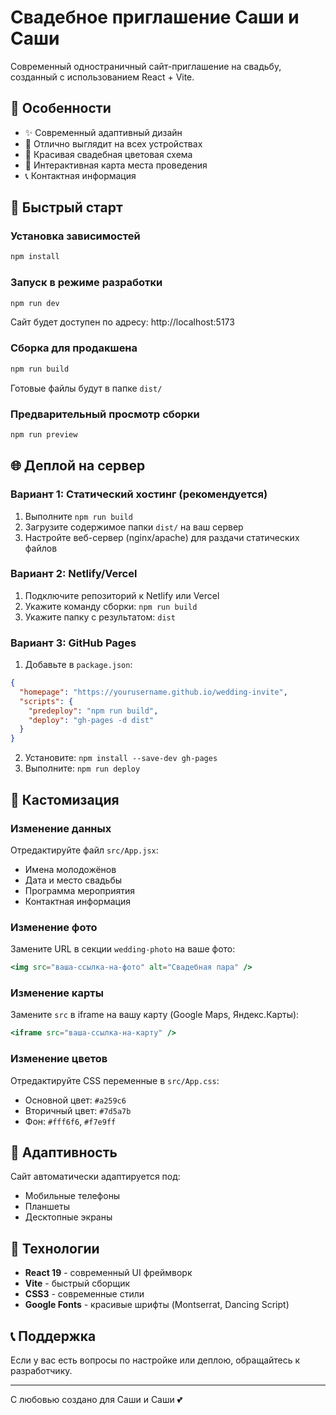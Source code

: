 # Свадебное приглашение Саши и Саши

Современный одностраничный сайт-приглашение на свадьбу, созданный с использованием React + Vite.

## 🎉 Особенности

- ✨ Современный адаптивный дизайн
- 📱 Отлично выглядит на всех устройствах
- 💜 Красивая свадебная цветовая схема
- 📍 Интерактивная карта места проведения
- 📞 Контактная информация

## 🚀 Быстрый старт

### Установка зависимостей
```bash
npm install
```

### Запуск в режиме разработки
```bash
npm run dev
```
Сайт будет доступен по адресу: http://localhost:5173

### Сборка для продакшена
```bash
npm run build
```
Готовые файлы будут в папке `dist/`

### Предварительный просмотр сборки
```bash
npm run preview
```

## 🌐 Деплой на сервер

### Вариант 1: Статический хостинг (рекомендуется)
1. Выполните `npm run build`
2. Загрузите содержимое папки `dist/` на ваш сервер
3. Настройте веб-сервер (nginx/apache) для раздачи статических файлов

### Вариант 2: Netlify/Vercel
1. Подключите репозиторий к Netlify или Vercel
2. Укажите команду сборки: `npm run build`
3. Укажите папку с результатом: `dist`

### Вариант 3: GitHub Pages
1. Добавьте в `package.json`:
```json
{
  "homepage": "https://yourusername.github.io/wedding-invite",
  "scripts": {
    "predeploy": "npm run build",
    "deploy": "gh-pages -d dist"
  }
}
```
2. Установите: `npm install --save-dev gh-pages`
3. Выполните: `npm run deploy`

## 🎨 Кастомизация

### Изменение данных
Отредактируйте файл `src/App.jsx`:
- Имена молодожёнов
- Дата и место свадьбы
- Программа мероприятия
- Контактная информация

### Изменение фото
Замените URL в секции `wedding-photo` на ваше фото:
```jsx
<img src="ваша-ссылка-на-фото" alt="Свадебная пара" />
```

### Изменение карты
Замените `src` в iframe на вашу карту (Google Maps, Яндекс.Карты):
```jsx
<iframe src="ваша-ссылка-на-карту" />
```

### Изменение цветов
Отредактируйте CSS переменные в `src/App.css`:
- Основной цвет: `#a259c6`
- Вторичный цвет: `#7d5a7b`
- Фон: `#fff6f6`, `#f7e9ff`

## 📱 Адаптивность

Сайт автоматически адаптируется под:
- Мобильные телефоны
- Планшеты
- Десктопные экраны

## 🔧 Технологии

- **React 19** - современный UI фреймворк
- **Vite** - быстрый сборщик
- **CSS3** - современные стили
- **Google Fonts** - красивые шрифты (Montserrat, Dancing Script)

## 📞 Поддержка

Если у вас есть вопросы по настройке или деплою, обращайтесь к разработчику.

---

С любовью создано для Саши и Саши 💕
